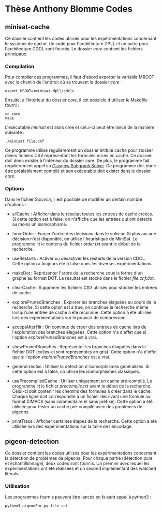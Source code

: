 # Thèse Anthony Blomme Codes

## minisat-cache

Ce dossier contient les codes utilisés pour les expérimentations concernant le système de cache.
Un code pour l'architecture DPLL et un autre pour l'architecture CDCL sont fournis.
Le dossier *core* contient les fichiers principaux.


### Compilation

Pour compiler ces programmes, il faut d'abord exporter la variable MROOT avec le chemin de l'endroit où se trouvent le dossier *core* :

```
export MROOT=<minisat-dpll/cdcl>
```

Ensuite, à l'intérieur du dossier *core*, il est possible d'utiliser le Makefile fourni :

```
cd core
make
```

L'exécutable *minisat* est alors créé et celui-ci peut être lancé de la manière suivante :

```
./minisat file.cnf
```

Ce programme utilise régulièrement un dossier intitulé *cache* pour stocker divers fichiers CSV représentant les formules mises en cache.
Ce dossier doit donc exister à l'intérieur du dossier *core*.
De plus, le programme fait régulièrement appel au [Glasgow Subgraph Solver](https://github.com/ciaranm/glasgow-subgraph-solver).
Ce programme doit donc être préalablement compilé et son exécutable doit exister dans le dossier *core*.


### Options

Dans le fichier *Solver.h*, il est possible de modifier un certain nombre d'options :

* allCache : Afficher dans le résultat toutes les entrées de cache créées. Si cette option est à false, on n'affiche que les entrées qui ont détecté au moins un isomorphisme.

* forceOrder : Forcer l'ordre des décisions dans le solveur. Si plus aucune décision n'est disponible, on utilise l'heuristique de MiniSat. Le programme lit le contenu du fichier *order.txt* avant le début de la recherche.

* useRestarts : Activer ou désactiver les restarts de la version CDCL. Cette option a toujours été à false dans les diverses expérimentations.
    
* makeDot : Représenter l'arbre de la recherche sous la forme d'un graphe au format DOT. Le résultat est stocké dans le fichier *file.cnf.dot*.

* clearCache : Supprimer les fichiers CSV utilisés pour stocker les entrées de cache.

* explorePrunedBranches : Explorer les branches élaguées au cours de la recherche. Si cette opton est à true, on continue la recherche même lorsqu'une entrée de cache a été reconnue. Cette option a été utilisée lors des expérimentations sur le pouvoir de compression.

* acceptAfterHit : On continue de créer des entrées de cache lors de l'exploration des branches élaguées. Cette option n'a d'effet que si l'option *explorePrunedBranches* est à vrai.

* showPrunedBranches : Représenter les branches élaguées dans le fichier DOT (celles-ci sont représentées en gris). Cette option n'a d'effet que si l'option *explorePrunedBranches* est à vrai.

* generalizedIso : Utiliser la détection d'isomorphismes généralisés. Si cette option est à false, on utilise les isomorphismes classiques.

* usePrecompiledCache : Utiliser uniquement un cache pré-compilé. Le programme lit le fichier *precompile.txt* avant le début de la recherche. Celui-ci doit contenir les chemins des formules à créer dans le cache. Chaque ligne doit correspondre à un fichier décrivant une formule au format DIMACS (sans commentaire et sans préfixe). Cette option a été utilisée pour tester un cache pré-compilé avec des problèmes de pigeons.

* printTrace : Afficher certaines étapes de la recherche. Cette option a été utilisée lors des expérimentations sur la taille de l'encodage.


## pigeon-detection

Ce dossier contient les codes utilisés pour les expérimentations concernant la détection de problèmes de pigeons.
Pour chaque partie (détection pure et échantillonnage), deux codes sont fournis.
Un premier avec lequel les expérimentations ont été réalisées et un second implémentant des watched literals.


### Utilisation

Les programmes fournis peuvent être lancés en faisant appel à python3 :

```
python3 pigeonPur.py file.cnf
```
